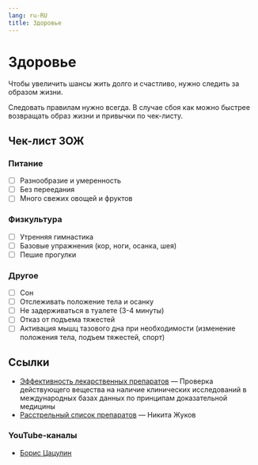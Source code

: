 ```yaml
---
lang: ru-RU
title: Здоровье
---
```

# Здоровье

Чтобы увеличить шансы жить долго и счастливо, нужно следить за образом жизни.

Следовать правилам нужно всегда. В случае сбоя как можно быстрее возвращать образ жизни и привычки по чек-листу.

## Чек-лист ЗОЖ

### Питание
- [ ] Разнообразие и умеренность
- [ ] Без переедания
- [ ] Много свежих овощей и фруктов

### Физкультура
- [ ] Утренняя гимнастика
- [ ] Базовые упражнения (кор, ноги, осанка, шея)
- [ ] Пешие прогулки

### Другое
- [ ] Сон
- [ ] Отслеживать положение тела и осанку
- [ ] Не задерживаться в туалете (3-4 минуты)
- [ ] Отказ от подъема тяжестей
- [ ] Активация мышц тазового дна при необходимости (изменение положения тела, подъем тяжестей, спорт)

## Ссылки
- [Эффективность лекарственных препаратов](https://mediqlab.com/) — Проверка действующего вещества на наличие клинических исследований в международных базах данных по принципам доказательной медицины
- [Расстрельный список препаратов](https://encyclopatia.ru/wiki/Расстрельный%20список%20препаратов) — Никита Жуков

### YouTube-каналы
- [Борис Цацулин](https://www.youtube.com/c/CaveMansTech/)